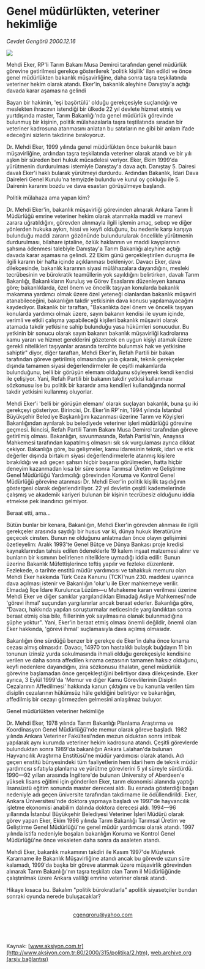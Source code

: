 # Genel müdürlükten, veteriner hekimliğe

*Cevdet Gengörü 2000.12.16*

<div>
 <img border="0" src="/web/20010304160254im_/http://www.aksiyon.com.tr/2000/315/resimler/genel.jpg"/>
 <p class="spot">
  Mehdi Eker, RP'li Tarım Bakanı  Musa Demirci tarafından genel  müdürlük görevine getirilmesi  gerekçe gösterilerek 'politik  kişilik' ilan edildi ve önce genel  müdürlükten bakanlık  müşavirliğine, daha sonra taşra  teşkilatında veteriner hekim olarak  atandı. Eker'in, bakanlık aleyhine  Danıştay'a açtığı davada karar  aşamasına gelindi
 </p>
 <p class="metin">
 </p>
 <p class="metin">
  Bayan bir hakimin, 'eşi başörtülü' olduğu gerekçesiyle suçlandığı ve meslekten ihracının istendiği bir ülkede 22 yıl devlete hizmet etmiş ve yurtdışında master, Tarım Bakanlığı'nda genel müdürlük görevinde bulunmuş bir kişinin, politik mülahazalarla taşra teştilatında sıradan bir veteriner kadrosuna atanmasını anlatan bu satırların ne gibi bir anlam ifade edeceğini sizlerin takdirine bırakıyoruz.
 </p>
 <p class="metin">
  Dr. Mehdi Eker, 1999 yılında genel müdürlükten önce bakanlık basın müşavirliğine, ardından taşra teşkilatında veteriner olarak atandı ve bir yılı aşkın bir süreden beri hukuk mücadelesi veriyor. Eker, Ekim 1999'da yürütmenin durdurulması istemiyle Danıştay'a dava açtı. Danıştay 5. Dairesi davalı Eker'i haklı bularak yürütmeyi durdurdu. Ardından Bakanlık, İdari Dava Daireleri Genel Kurulu'na temyizde bulundu ve kurul oy çokluğu ile 5. Dairenin kararını bozdu ve dava esastan görüşülmeye başlandı.
 </p>
 <p class="metin">
  Politik mülahaza ama yapan kim?
 </p>
 <p class="metin">
  Dr. Mehdi Eker'in, bakanlık müşavirliği görevinden alınarak Ankara Tarım İl Müdürlüğü emrine veteriner hekim olarak atanmakla maddi ve manevi zarara uğratıldığını, görevden alınmayla ilgili işlemin amaç, sebep ve diğer yönlerden hukuka aykırı, hissi ve keyfi olduğunu, bu nedenle karşı karşıya bulunduğu maddi zararın gözönünde bulundurularak öncelikle yürütmenin durdurulması, bilahare iptaline, özlük haklarının ve maddi kayıplarının şahsına ödenmesi talebiyle Danıştay'a Tarım Bakanlığı aleyhine açtığı davada karar aşamasına gelindi. 22 Ekim günü gerçekleştirilen duruşma ile ilgili kararın bir hafta içinde açıklanması bekleniyor. Davacı Eker, dava dilekçesinde, bakanlık kararının siyasi mülâhazalara dayandığını, mesleki tecrübesinin ve bürokratik teamüllerin yok sayıldığını belirtirken, davalı Tarım Bakanlığı, Bakanlıkların Kuruluş ve Görev Esaslarını düzenleyen kanuna göre; bakanlıklarda, özel önem ve öncelik taşıyan konularda bakanlık makamına yardımcı olmak üzere özel yeteneği olanlardan bakanlık müşaviri atanabileceğini, bakanlığın takdir yetkisinin dava konusu yapılamayacağını kaydediyor. Bakanlık bir taraftan, "Bakanlıkta özel önem ve öncelik taşıyan konularda yardımcı olmak üzere, sayın bakanın kendisi ile uyum içinde, verimli ve etkili çalışma yapabileceği kişileri bakanlık müşaviri olarak atamada takdir yetkisine sahip bulunduğu yasa hükümleri sonucudur. Bu yetkinin bir sonucu olarak sayın bakanın bakanlık müşavirliği kadrolarına kamu yararı ve hizmet gereklerini gözeterek en uygun kişiyi atamak üzere gerekli nitelikleri taşıyanlar arasında tercihte bulunmak hak ve yetkisine sahiptir" diyor, diğer taraftan, Mehdi Eker'in, Refah Partili bir bakan tarafından göreve getirilmiş olmasından yola çıkarak, teknik gerekçeler dışında tamamen siyasi değerlendirmeler ile çeşitli makamlarda bulunduğunu, belli bir görüşün elemanı olduğunu söyleyerek kendi kendisi ile çelişiyor. Yani, Refah Partili bir bakanın takdir yetkisi kullanması sözkonusu ise bu politik bir karardır ama kendileri kullandığında normal takdir yetkisini kullanmış oluyorlar.
 </p>
 <p class="metin">
  Mehdi Eker'i 'belli bir görüşün elemanı' olarak suçlayan bakanlık, buna şu iki gerekçeyi gösteriyor. Birincisi, Dr. Eker'in RP'nin, 1994 yılında İstanbul Büyükşehir Belediye Başkanlığını kazanması üzerine Tarım ve Köyişleri Bakanlığından ayrılarak bu belediyede veteriner işleri müdürlüğü görevine geçmesi. İkincisi, Refah Partili Tarım Bakanı Musa Demirci tarafından göreve getirilmiş olması. Bakanlığın, savunmasında, Refah Partisi'nin, Anayasa Mahkemesi tarafından kapatılmış olmasını sık sık vurgulaması ayrıca dikkat çekiyor. Bakanlığa göre, bu gelişmeler, kamu idaresinin teknik, idari ve etik değerler dışında birtakım siyasi değerlendirmelerle atanmış kişilere bırakıldığı ve adı geçen şahsın hiçbir başarısı görülmeden, hatta hiçbir deneyim kazanmadan kısa bir süre sonra Tarımsal Üretim ve Geliştirme Genel Müdürlüğü Yardımcılığı görevinden Koruma ve Kontrol Genel Müdürlüğü görevine atanması Dr. Mehdi Eker'in politik kişilik taşıdığının göstergesi olarak değerlendiriliyor. 22 yıl devletin çeşitli kademelerinde çalışmış ve akademik kariyeri bulunan bir kişinin tecrübesiz olduğunu iddia etmekse pek inandırıcı gelmiyor.
 </p>
 <p class="metin">
  Beraat etti, ama...
 </p>
 <p class="metin">
  Bütün bunlar bir kenara, Bakanlığın, Mehdi Eker'in görevden alınması ile ilgili gerekçeler arasında saydığı bir husus var ki, dünya hukuk literatürüne geçecek cinsten. Bunun ne olduğunu anlatmadan önce olayın gelişimini özetleyelim: Aralık 1993'te Genel Bütçe ve Dünya Bankası proje kredisi kaynaklarından tahsis edilen ödeneklerle 19 kalem inşaat malzemesi alınır ve bunların bir kısmının belirlenen niteliklere uymadığı iddia edilir. Bunun üzerine Bakanlık Müfettişlerince teftiş yapılır ve fezleke düzenlenir. Fezlekede, o tarihte enstitü müdür yardımcısı ve tahakkuk memuru olan Mehdi Eker hakkında Türk Ceza Kanunu (TCK)'nun 230. maddesi uyarınca dava açılması istenir ve Bakanlığın 'olur'u ile Eker mahkemeye verilir. Elmadağ İlçe İdare Kurulunca Lüzûm—u Muhakeme kararı verilmesi üzerine Mehdi Eker ve diğer sanıklar yargılandıkları Elmadağ Asliye Mahkemesi'nde 'görevi ihmal' suçundan yargılanırlar ancak beraat ederler. Bakanlığa göre, "Davacı, hakkında yapılan soruşturmalar neticesinde yargılandıktan sonra beraat etmiş olsa bile, fiillerinin yok sayılmasına olanak bulunmadığına şüphe yoktur". Yani, Eker'in beraat etmiş olması önemli değildir, önemli olan Eker hakkında, 'görevi ihmal' suçlamasıyla dava açılmış olmasıdır.
 </p>
 <p class="metin">
  Bakanlığın öne sürdüğü benzer bir gerekçe de Eker'in daha önce kınama cezası almış olmasıdır. Davacı, 14970 ton hastalıklı bulaşık buğdayın 11 bin tonunun izinsiz yurda sokulmasında ihmali olduğu gerekçesiyle kendisine verilen ve daha sonra affedilen kınama cezasının tamamen haksız olduğunu, keyfi nedenlere dayandığını, zira sözkonusu ithalatın, genel müdürlük görevine başlamadan önce gerçekleştiğini belirtiyor dava dilekçesinde. Eker ayrıca, 3 Eylül 1999'da 'Memur ve diğer Kamu Görevlilerinin Disiplin Cezalarının Affedilmesi' hakkında kanun çıktığını ve bu kanunla verilen tüm disiplin cezalarının hükümsüz hâle geldiğini belirtiyor ve bakanlığın, affedilmiş bir cezayı görmezden gelmesini anlaşılmaz buluyor.
 </p>
 <p class="metin">
  Genel müdürlükten veteriner hekimliğe
 </p>
 <p class="metin">
  Dr. Mehdi Eker, 1978 yılında Tarım Bakanlığı Planlama Araştırma ve Koordinasyon Genel Müdürlüğü'nde memur olarak göreve başladı. 1982 yılında Ankara Veteriner Fakültesi'nden mezun olduktan sonra intibak yapılarak aynı kurumda veteriner hekim kadrosuna atandı. Çeşitli görevlerde bulunduktan sonra 1989'da bakanlığın Ankara Lalahan'da bulunan Hayvancılık Araştırma Enstitüsü'ne müdür yardımcısı olarak atandı. Adı geçen enstitü bünyesindeki tüm faaliyetlerin hem idari hem de teknik müdür yardımcısı sıfatıyla planlama ve yürütme görevlerini 5 yıl süreyle sürdürdü. 1990—92 yılları arasında İngiltere'de bulunan University of Aberdeen'e yüksek lisans eğitimi için gönderilen Eker, tarım ekonomisi alanında yaptığı lisansüstü eğitim sonunda master derecesi aldı. Bu esnada gösterdiği başarı nedeniyle adı geçen üniversite tarafından takdirname ile ödüllendirildi. Eker, Ankara Üniversitesi'nde doktora yapmaya başladı ve 1997'de hayvancılık işletme ekonomisi anabilim dalında doktora derecesi aldı. 1994—96 yıllarında İstanbul Büyükşehir Belediyesi Veteriner İşleri Müdürü olarak görev yapan Eker, Ekim 1996 yılında Tarım Bakanlığı Tarımsal Üretim ve Geliştirme Genel Müdürlüğü'ne genel müdür yardımcısı olarak atandı. 1997 yılında istifa nedeniyle boşalan bakanlığın Koruma ve Kontrol Genel Müdürlüğü'ne önce vekaleten daha sonra da asaleten atandı.
 </p>
 <p class="metin">
  Mehdi Eker, bakanlık makamının takdiri ile Kasım 1997'de Müşterek Kararname ile Bakanlık Müşavirliğine atandı ancak bu görevde uzun süre kalamadı, 1999'da başka bir göreve atanmak üzere müşavirlik görevinden alınarak Tarım Bakanlığı'nın taşra teşkilatı olan Tarım il Müdürlüğünde çalıştırılmak üzere Ankara valiliği emrine veteriner olarak atandı.
 </p>
 <p class="metin">
  Hikaye kısaca bu. Bakalım "politik bürokratlarla" apolitik siyasetçiler bundan sonraki oyunda nerede buluşacaklar?
 </p>
 <br/>
 <center>
  <a class="anaorta" href="http://web.archive.org/web/20010304160254/mailto:cgengroru@yahoo.com">
   cgengroru@yahoo.com
  </a>
 </center>
 <br/>
 <br/>
 <br/>
</div>

Kaynak: [www.aksiyon.com.tr](http://www.aksiyon.com.tr:80/2000/315/politika/2.htm), [web.archive.org (arşiv bağlantısı)](http://web.archive.org/web/20010304160254/http://www.aksiyon.com.tr:80/2000/315/politika/2.htm)
